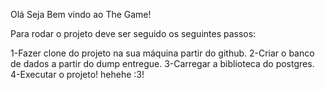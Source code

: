 Olá Seja Bem vindo ao The Game!

Para rodar o projeto deve ser seguido os seguintes passos:
  
  1-Fazer clone do projeto na sua máquina partir do github.
  2-Criar o banco de dados a partir do dump entregue.
  3-Carregar a biblioteca do postgres.
  4-Executar o projeto! hehehe :3!
